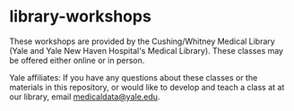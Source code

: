 # library-workshops

These workshops are provided by the Cushing/Whitney Medical Library (Yale and Yale New Haven Hospital's Medical Library). These classes may be offered either online or in person. 

Yale affiliates: If you have any questions about these classes or the materials in this repository, or would like to develop and teach a class at at our library, email medicaldata@yale.edu. 


